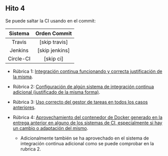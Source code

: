 ## Hito 4

Se puede saltar la CI usando en el commit:

|Sistema|Orden Commit|
|:-:|:-:|
|Travis|[skip travis]|
|Jenkins|[skip jenkins]|
|Circle-CI|[skip ci]|

- Rúbrica 1: [Integración continua funcionando y correcta justificación de la misma](hito4/rubrica1.md).
  
- Rúbrica 2: [Configuración de algún sistema de integración continua adicional (justificado de la misma forma)](hito4/rubrica2.md).
  
- Rúbrica 3: [Uso correcto del gestor de tareas en todos los casos anteriores](hito4/rubrica3.md).
  
- Rúbrica 4: [Aprovechamiento del contenedor de Docker generado en la entrega anterior en alguno de los sistemas de CI, especialmente si hay un cambio o adaptación del mismo](hito4/rubrica4.md).
  - Adicionalmente también se ha aprovechado en el sistema de integración continua adicional como se puede comprobar en la rubrica 2.